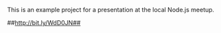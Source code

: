 This is an example project for a presentation at the local Node.js meetup.

##http://bit.ly/WdD0JN##
